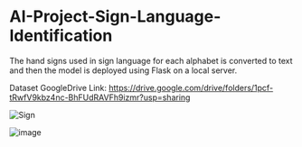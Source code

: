 # AI-Project-Sign-Language-Identification
The hand signs used in sign language for each alphabet is converted to text and then the model is deployed using Flask on a local server.

Dataset GoogleDrive Link: https://drive.google.com/drive/folders/1pcf-tRwfV9kbz4nc-BhFUdRAVFh9izmr?usp=sharing

![Sign](https://user-images.githubusercontent.com/76630581/121809798-e631d000-cc7b-11eb-89e8-1460a9e6a35a.jpg)

![image](https://user-images.githubusercontent.com/76630581/144864970-c4078bc7-e5dc-4d65-b7f4-a7e82d3f87f4.png)
